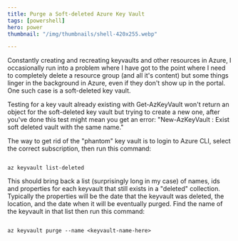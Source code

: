 ```yaml
---
title: Purge a Soft-deleted Azure Key Vault
tags: [powershell]
hero: power
thumbnail: "/img/thumbnails/shell-420x255.webp"

---
```


Constantly creating and recreating keyvaults and other resources in Azure, I occasionally run into a problem where I have got to the point where I need to completely delete a resource group (and
all it's content) but some things linger in the background in Azure, even if they don't show up in the portal. One such case is a soft-deleted key vault.

Testing for a key vault already existing with Get-AzKeyVault won't return an object for the soft-deleted key vault but trying to create a new one, after you've done this test might mean you get
an error: "New-AzKeyVault : Exist soft deleted vault with the same name."

The way to get rid of the "phantom" key vault is to login to Azure CLI, select the correct subscription, then run this command:

```shell

az keyvault list-deleted

```

This should bring back a list (surprisingly long in my case) of names, ids and properties for each keyvault that still exists in a "deleted" collection. Typically the properties will be the date
that the keyvault was deleted, the location, and the date when it will be eventually purged. Find the name of the keyvault in that list
then run this command:

```shell

az keyvault purge --name <keyvault-name-here>

```
